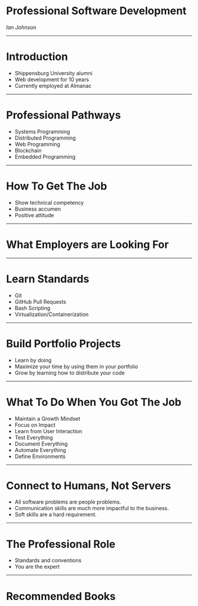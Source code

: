 # Professional Software Development

_Ian Johnson_

---

# Introduction


- Shippensburg University alumni
- Web development for 10 years
- Currently employed at Almanac

---

# Professional Pathways

- Systems Programming
- Distributed Programming
- Web Programming
- Blockchain
- Embedded Programming

---

# How To Get The Job

- Show technical competency
- Business accumen
- Positive attitude

---

# What Employers are Looking For

---

# Learn Standards

- Git
- GitHub Pull Requests
- Bash Scripting
- Virtualization/Containerization

---

# Build Portfolio Projects

- Learn by doing
- Maximize your time by using them in your portfolio
- Grow by learning how to distribute your code

---

# What To Do When You Got The Job

- Maintain a Growth Mindset
- Focus on Impact
- Learn from User Interaction
- Test Everything
- Document Everything
- Automate Everything
- Define Environments

---

# Connect to Humans, Not Servers

- All software problems are people problems.
- Communication skills are much more impactful to the business.
- Soft skills are a hard requirement.

---

# The Professional Role

- Standards and conventions
- You are the expert

---

# Recommended Books


